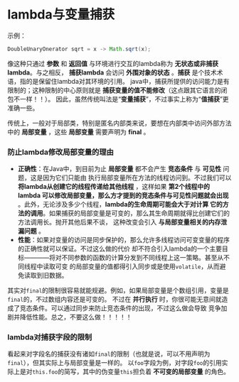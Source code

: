 lambda与变量捕获
========================
示例：
```java
DoubleUnaryOnerator sqrt = x -> Math.sqrt(x);
```
像这种只通过 **参数** 和 **返回值** 与环境进行交互的lambda称为 **无状态或非捕获lambda**。与之相反，
**捕获lambda** 会访问 **外围对象的状态** 。**捕获** 是个技术术语，指的是保留住lambda对其环境的引用。
java中，捕获所提供的访问能力是有限制的；这种限制的中心原则就是 **捕获变量的值不能修改**（这点跟其它语言的闭包不一样！！）。
因此，虽然传统叫法是“**变量捕获**”，不过事实上称为“**值捕获**”更准确一些。

传统上，一般对于局部类，特别是匿名内部类来说，要想在内部类中访问外部方法中的 **局部变量** ，这些 **局部变量**
需要声明为 **final** 。

### 防止lambda修改局部变量的理由

+ **正确性**：在Java中，到目前为止 **局部变量** 都不会产生 **竞态条件** 与 **可见性** 问题，这是因为它们只能由
执行局部变量所在方法的线程访问到。不过我们可以 **将lambda从创建它的线程传递给其他线程** ，这样如果 **第2个线程中的lambda
可以修改局部变量，那么方才提到的竞态条件与可见性问题就会出现** 。此外，无论涉及多少个线程，**lambda的生命周期可能会大于对计算
它的方法的调用**。如果捕获的局部变量是可变的，那么其生命周期就得比创建它们的方法调用长。抛开其他后果不谈，
这种改变会引入 **与局部变量相关的内存泄漏问题** 。
+ **性能**：如果对变量的访问是同步保护的，那么允许多线程访问可变变量的程序的正确性就可以保证。不过这么做的代价
却不符合引入lambda的一个主要目标————将对不同参数的函数的计算分发到不同线程上这一策略。甚至从不同线程中读取可变
的局部变量的值都得引入同步或是使用`volatile`，从而避免读取到旧数据。

其实对`final`的限制很容易就能规避。例如，如果局部变量是个数组引用，变量是`final`的，不过数组内容还是可变的。
不过在 **并行执行** 时，你很可能无意间就造成了竞态条件。可以通过同步来防止竞态条件的出现，不过这么做会导致
竞争加剧并降低性能。总之，不要这么做！！！！！

### lambda对捕获字段的限制
看起来对字段名的捕获没有诸如`final`的限制（也就是说，可以不用声明为`final`），但其实际上与局部变量是一样的。
以`foo`字段为例，对字段`foo`的引用实际上是对`this.foo`的简写，其中的伪变量`this`担负着 **不可变的局部变量** 的角色。
